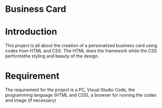 # Business Card
# Introduction
This project is all about the creation of a personalized business card using codes from HTML and CSS. The HTML does the framework while the CSS performsthe styling and beauty of the design.
# Requirement
The requirement for the project is a PC, Visual Studio Code, the programming language (HTML and CSS), a browser for running the codes and image (if necessary) 

